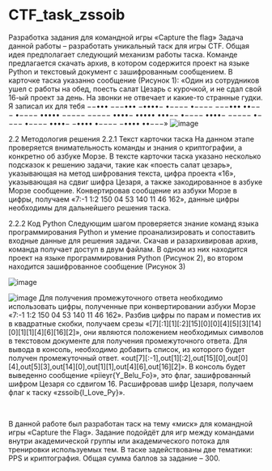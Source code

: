# CTF_task_zssoib
Разработка задания для командной игры «Capture the flag»
Задача данной работы – разработать уникальный таск для игры CTF. Общая идея предполагает следующий механизм работы таска.
Команде предлагается скачать архив, в котором содержится проект на языке Python и текстовый документ с зашифрованным сообщением. В карточке таска указанно сообщение (Рисунок 1): «Один из сотрудников ушел с работы на обед, поесть салат Цезарь с курочкой, и не сдал свой 16-ый проект за день. На звонки не отвечает и какие-то странные гудки. Я записал их для тебя 
−−••• −−−••• −••••− •−−−−   •−−−− −−−••• ••−−−   •−−−− ••••• −−−−−   −−−−− ••••−   ••••• •••−−   •−−−− ••••− −−−−−   •−−−− •−−−−   ••••− −••••   •−−−− −•••• ••−−−»
![image](https://github.com/RomanNoyanov/CTF_task_zssoib/assets/67968329/87e82fc2-bc1f-4457-beb2-c6e483e7f5af)

2.2 Методология решения 
2.2.1 Текст карточки таска
На данном этапе проверяется внимательность команды и знания о криптографии, а конкретно об азбуке Морзе.
В тексте карточки таска указано несколько подсказок к решению задачи, такие как «поесть салат цезарь», указывающая на метод шифрования текста, цифра проекта «16», указывающая на сдвиг шифра Цезаря, а также закодированное в азбуке Морзе сообщение.
Конвертировав сообщение из азбуки Морзе в цифры, получаем «7:-1  1:2  150  04  53  140  11  46  162», данные цифры необходимы для дальнейшего решения таска.

2.2.2 Код Python 
Следующим шагом проверяется знание команд языка программирования Python и умение проанализировать и сопоставить входные данные для решения задачи.
Скачав и разархивировав архив, команда получает доступ в двум файлам. В одном из них находится проект на языке программирования Python (Рисунок 2), во втором находится зашифрованное сообщение (Рисунок 3)

 
![image](https://github.com/RomanNoyanov/CTF_task_zssoib/assets/67968329/69daf397-fa44-4d52-ae99-b6b3a703bcef)

![image](https://github.com/RomanNoyanov/CTF_task_zssoib/assets/67968329/63e8e724-89bc-43f5-8910-a881e732c7b3)
Для получения промежуточного ответа необходимо использовать цифры, полученные при конвертировании азбуки Морзе «7:-1  1:2  150  04  53  140  11  46  162». Разбив цифры по парам и поместив их в квадратные скобки, получаем срезы «[7][:1][1][:2][15][0][0][4][5][3][14][0][1][1][4][6][16][2]», они являются положением необходимых символов в текстовом документе для получения промежуточного ответа. Для вывода в консоль, необходимо добавить список, из которого будет получен промежуточный ответ. «out[7][:-1],out[1][:2],out[15][0],out[0][4],out[5][3],out[14][0],out[1][1],out[4][6],out[16][2]».
В консоль будет выведенно сообщение «piieyr{Y_Belu_Fo}», это флаг, зашифрованный шифром Цезаря со сдвигом 16. Расшифровав шифр Цезаря, получаем флаг к таску «zssoib{I_Love_Py}».

 
 
В данной работе был разработан таск на тему «миск» для командной игры «Capture the Flag». Задание подойдёт для игр между командами внутри академической группы или академического потока для тренировки используемых тем. В таске задействованы две тематики: PPS и криптография. Общая сумма баллов за задание – 300.
